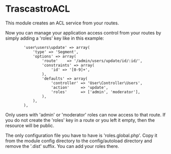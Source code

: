 TrascastroACL
=============

This module creates an ACL service from your routes.

Now you can manage your application access control from your routes by simply adding a 'roles' key like in this example:

            'user\users\update' => array(
                'type' => 'Segment',
                'options' => array(
                    'route'    => '/admin/users/update/id/:id/',
                    'constraints' => array(
                        'id' => '[0-9]+',
                    ),
                    'defaults' => array(
                        'controller' => 'User\Controller\Users',
                        'action'     => 'update',
                        'roles'      => ['admin', 'moderator'],
                    ),
                ),
            ),

Only users with 'admin' or 'moderator' roles can now access to that route. If you do not create the 'roles' key in a
route or you left it empty, then the resource will be public.

The only configuration file you have to have is 'roles.global.php'. Copy it from the module config directory to the
config/autoload directory and remove the '.dist' suffix. You can add your roles there.